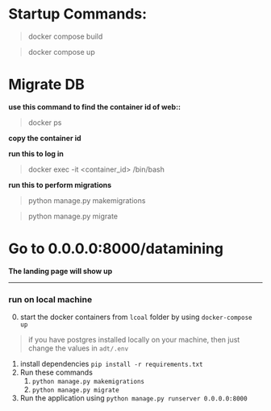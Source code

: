 # Startup Commands:
>docker compose build

>docker compose up

# Migrate DB
**use this command to find the container id of web::**

>docker ps

**copy the container id**

**run this to log in**

>docker exec -it <container_id> /bin/bash

**run this to perform migrations**

> python manage.py makemigrations

> python manage.py migrate

# Go to 0.0.0.0:8000/datamining
**The landing page will show up**

---
### run on local machine

0. start the docker containers from `lcoal` folder by using `docker-compose up`
> if you have postgres installed locally on your machine, then just change the values in `adt/.env`

1. install dependencies `pip install -r requirements.txt`
2. Run these commands
   1. `python manage.py makemigrations`
   2. `python manage.py migrate`
3. Run the application using `python manage.py runserver 0.0.0.0:8000`

